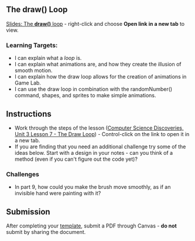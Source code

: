 [//]: # ( <p><iframe src="https://douglasurner.github.io/GDP1/units/1/assignments/U1.5-the-draw-loop/" width="100%" height="666px"></iframe></p> )

## The **draw()** Loop

[slides]: https://drive.google.com/open?id=1dH1csPjK3yVBePeXKG4y9bZ_cD34Zmu2agUc3lyme-M
[template]: https://drive.google.com/open?id=17ziz0Yvjj9gNLRahc06EcMEqkACW5xKsDGhcwakfzik

[Slides: The **draw()** loop][slides] - right-click and choose **Open link in a new tab** to view.

### Learning Targets:

* I can explain what a *loop* is.
* I can explain what animations are, and how they create the illusion of smooth motion.
* I can explain how the draw loop allows for the creation of animations in Game Lab.
* I can use the draw loop in combination with the randomNumber() command, shapes, and sprites to make simple animations.

## Instructions

* Work through the steps of the lesson  ([Computer Science Discoveries, Unit 3 Lesson 7 - The Draw Loop](https://studio.code.org/s/csd3-2018/stage/7/puzzle/1)) - Control-click on the link to open it in a new tab.
* If you are finding that you need an additional challenge try some of the ideas below. Start with a design in your notes - can you think of a method (even if you can't figure out the code yet)?

### Challenges

* In part 9, how could you make the brush move smoothly, as if an invisible hand were painting with it?

## Submission

After completing your [template][], submit a PDF through Canvas - **do not** submit by sharing the document.
